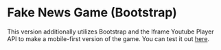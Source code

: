 # Fake News Game (Bootstrap)
This version additionally utilizes Bootstrap and the Iframe Youtube Player API to make a mobile-first version of the game. You can test it out [here](https://geokavel.github.io/fake-news-game/bootstrap/).
